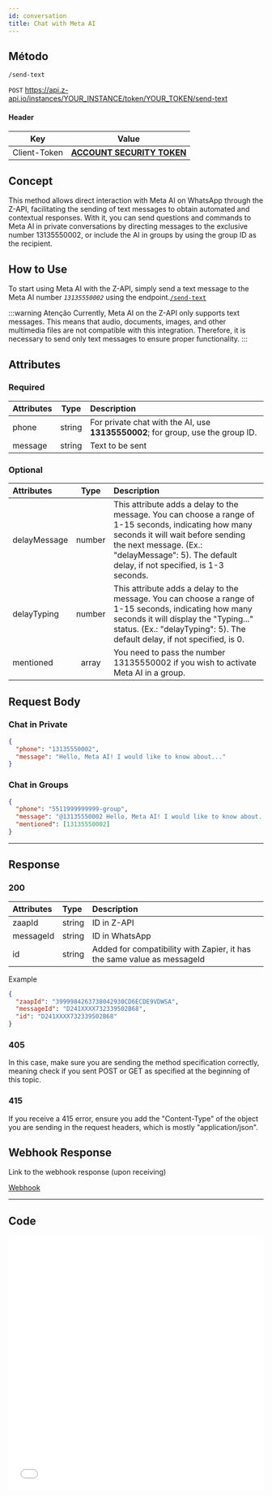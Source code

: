 ```yaml
---
id: conversation
title: Chat with Meta AI
---
```


## Método

`/send-text`

`POST` https://api.z-api.io/instances/YOUR_INSTANCE/token/YOUR_TOKEN/send-text
#### Header
|      Key       |            Value            |
| :------------: |     :-----------------:     |
|  Client-Token  | **[ACCOUNT SECURITY TOKEN](../security/client-token)** |

## Concept

This method allows direct interaction with Meta AI on WhatsApp through the Z-API, facilitating the sending of text messages to obtain automated and contextual responses. With it, you can send questions and commands to Meta AI in private conversations by directing messages to the exclusive number 13135550002, or include the AI in groups by using the group ID as the recipient.

## How to Use

To start using Meta AI with the Z-API, simply send a text message to the Meta AI number *`13135550002`* using the endpoint.[`/send-text`](../message/send-message-text)

:::warning Atenção
Currently, Meta AI on the Z-API only supports text messages. This means that audio, documents, images, and other multimedia files are not compatible with this integration. Therefore, it is necessary to send only text messages to ensure proper functionality.
:::

## Attributes

### Required

| Attributes | Type   | Description |
| :------    | :----: | :------     |
| phone      | string | For private chat with the AI, use **13135550002**; for group, use the group ID. |
| message    | string | Text to be sent |

### Optional

| Attributes     | Type   | Description |
| :---------     | :----: | :--------  |
| delayMessage   | number | This attribute adds a delay to the message. You can choose a range of 1-15 seconds, indicating how many seconds it will wait before sending the next message. (Ex.: "delayMessage": 5). The default delay, if not specified, is 1-3 seconds. |
| delayTyping    | number | This attribute adds a delay to the message. You can choose a range of 1-15 seconds, indicating how many seconds it will display the "Typing..." status. (Ex.: "delayTyping": 5). The default delay, if not specified, is 0. |
| mentioned      | array  | You need to pass the number 13135550002 if you wish to activate Meta AI in a group. |

## Request Body

### Chat in Private

```json
{
  "phone": "13135550002",
  "message": "Hello, Meta AI! I would like to know about..."
}
```

### Chat in Groups

```json
{
  "phone": "5511999999999-group",
  "message": "@13135550002 Hello, Meta AI! I would like to know about...",
  "mentioned": [13135550002]
}
```
---


## Response

### 200

| Attributes | Type   | Description      |
| :--------  | :----- | :-------------   |
| zaapId     | string | ID in Z-API      |
| messageId  | string | ID in WhatsApp   |
| id         | string | Added for compatibility with Zapier, it has the same value as messageId |

Example

```json
{
  "zaapId": "3999984263738042930CD6ECDE9VDWSA",
  "messageId": "D241XXXX732339502B68",
  "id": "D241XXXX732339502B68"
}
```

### 405

In this case, make sure you are sending the method specification correctly, meaning check if you sent POST or GET as specified at the beginning of this topic.

### 415

If you receive a 415 error, ensure you add the "Content-Type" of the object you are sending in the request headers, which is mostly "application/json".

## Webhook Response

Link to the webhook response (upon receiving)

[Webhook](../webhooks/on-message-received#exemplo-de-retorno-de-texto)

---

## Code

<iframe src="//api.apiembed.com/?source=https://raw.githubusercontent.com/Z-API/z-api-docs/main/json-examples/send-text.json&targets=all" frameborder="0" scrolling="no" width="100%" height="500px" seamless></iframe>